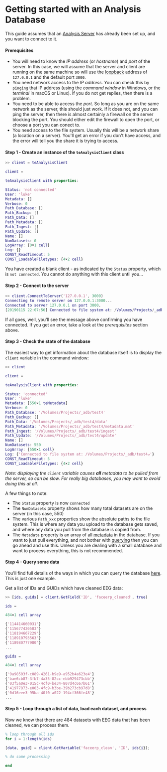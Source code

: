 #  Getting started with an Analysis Database

This guide assumes that an [Analysis Server](teAnalysisServer) has already been set up, and you want to connect to it. 

#### Prerequisites
- You will need to know the _IP address_ (or _hostname_) and _port_ of the server. In this case, we will assume that the server and client are running on the same machine so will use the [loopback](https://www.lifewire.com/network-computer-special-ip-address-818385) address of `127.0.0.1` and the default port `3000`. 
- You need network access to the _IP address_. You can check this by `pinging` that IP address (using the _command window_ in Windows, or the _terminal_ in macOS or Linux). If you do not get replies, then there is a problem.
- You need to be able to access the _port_. So long as you are on the same network as the server, this should just work. If it does not, and you can ping the server, then there is almost certainly a firewall on the server blocking the port. You should either edit the firewall to open the port, or choose a port you can conect to. 
- You need access to the file system. Usually this will be a network share (a location on a server). You'll get an error if you don't have access, and the error will tell you the share it is trying to access. 

#### Step 1 - Create an instance of the `teAnalysisClient` class

```matlab
>> client = teAnalysisClient

client = 

teAnalysisClient with properties:

Status: 'not connected'
User: 'luke'
Metadata: []
Verbose: 0
Path_Database: []
Path_Backup: []
Path_Data: []
Path_Metadata: []
Path_Ingest: []
Path_Update: []
Name: []
NumDatasets: 0
LogArray: {0×1 cell}
Log: {}
CONST_ReadTimeout: 5
CONST_LoadableFiletypes: {4×2 cell}
```

You have created a blank client - as indicated by the `Status` property, which is `not connected`. You cannot do anything with this client until you...

#### Step 2 - Connect to the server

```matlab
>> client.ConnectToServer('127.0.0.1', 3000)
Connecting to remote server on 127.0.0.1:3000...
Connected to server 127.0.0.1 on port 3000.
[20190115 22:07:56] Connected to file system at: /Volumes/Projects/_adb/test4
```

If all goes, well, you'll see the message above confirming you have connected. If you get an error, take a look at the _prerequisites_ section above. 

#### Step 3 - Check the state of the database
The easiest way to get information about the database itself is to display the `client` variable in the command window:

```matlab
>> client

client = 

teAnalysisClient with properties:

Status: 'connected'
User: 'luke'
Metadata: [550×1 teMetadata]
Verbose: 0
Path_Database: '/Volumes/Projects/_adb/test4'
Path_Backup: []
Path_Data: '/Volumes/Projects/_adb/test4/data'
Path_Metadata: '/Volumes/Projects/_adb/test4/metadata.mat'
Path_Ingest: '/Volumes/Projects/_adb/test4/ingest'
Path_Update: '/Volumes/Projects/_adb/test4/update'
Name: []
NumDatasets: 550
LogArray: {550×1 cell}
Log: {'Connected to file system at: /Volumes/Projects/_adb/test4↵'}
CONST_ReadTimeout: 5
CONST_LoadableFiletypes: {4×2 cell}
```

_Note: displaying the `client` variable causes **all** metadata to be pulled from the server, so can be slow. For really big databases, you may want to avoid doing this at all_. 

A few things to note:

- The `Status` property is now `connected`
- The `NumDatasets` property shows how many total datasets are on the server (in this case, 550)
- The various `Path_xxx` properties show the absolute paths to the file system. This is where any data you upload to the database gets saved, and where any data you pull from the database is copied from. 
- The `Metadata` property is an array of all [metadata](metadata.md) in the database. If you want to just pull everything, and not bother with [querying](query.md) then you can go ahead and use this. Unless you are dealing with a small database and want to process everything, this is not recommended. 

#### Step 4 - Query some data
You'll find full details of the ways in which you can query the database [here](query.md). This is just one example. 

Get a list of IDs and GUIDs which have cleaned EEG data:

```matlab
>> [ids, guids] = client.GetField('ID', 'faceerp_cleaned', true)

ids =

484×1 cell array

{'114414660031'}
{'115677420583'}
{'118194667229'}
{'118910793563'}
{'118980777980'}
...

guids =

484×1 cell array

{'9a98503f-c089-4261-b9e9-a952b4a623e4'}
{'bae6cb87-3fb7-4a35-82cc-ebb929473cbb'}
{'03f5a0e3-015c-4cf0-be34-807d4c667b61'}
{'41977873-e003-4fc9-b3be-39b273cb97d8'}
{'0d16eee3-95ba-40f0-a022-194cf366fe48'}
...
```

#### Step 5 - Loop through a list of data, load each dataset, and process
Now we know that there are 484 datasets with EEG data that has been cleaned, we can process them. 

```matlab
% loop through all ids
for i = 1:length(ids)

[data, guid] = client.GetVariable('faceerp_clean', 'ID', ids{i});

% do some processing

end
```

